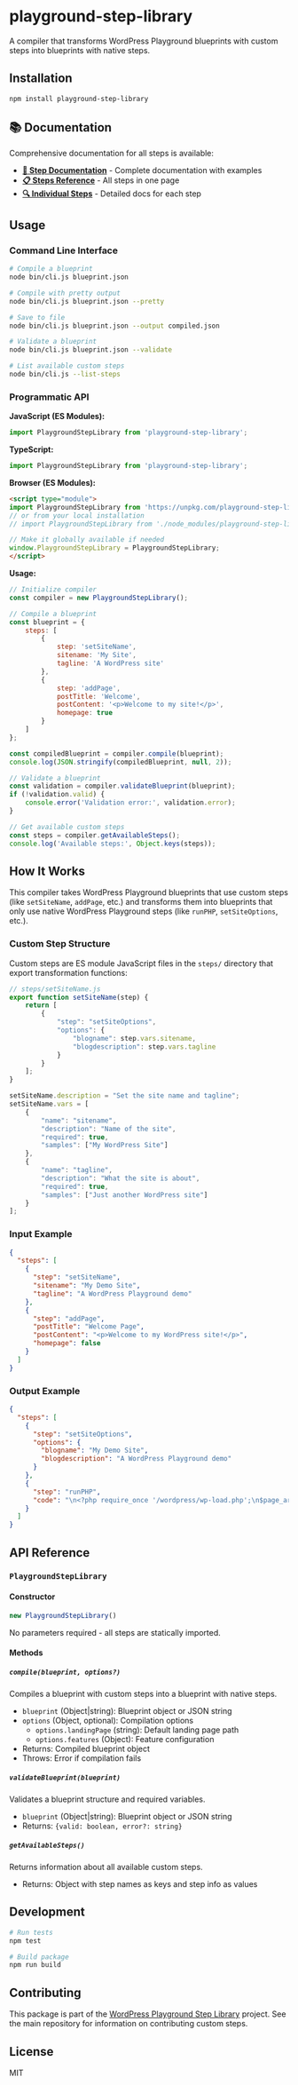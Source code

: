 # playground-step-library

A compiler that transforms WordPress Playground blueprints with custom steps into blueprints with native steps.

## Installation

```bash
npm install playground-step-library
```
## 📚 Documentation

Comprehensive documentation for all steps is available:

- **[📖 Step Documentation](docs/)** - Complete documentation with examples
- **[📋 Steps Reference](docs/steps-reference.md)** - All steps in one page  
- **[🔍 Individual Steps](docs/steps/)** - Detailed docs for each step

## Usage

### Command Line Interface

```bash
# Compile a blueprint
node bin/cli.js blueprint.json

# Compile with pretty output
node bin/cli.js blueprint.json --pretty

# Save to file
node bin/cli.js blueprint.json --output compiled.json

# Validate a blueprint
node bin/cli.js blueprint.json --validate

# List available custom steps
node bin/cli.js --list-steps
```

### Programmatic API

**JavaScript (ES Modules):**
```javascript
import PlaygroundStepLibrary from 'playground-step-library';
```

**TypeScript:**
```typescript
import PlaygroundStepLibrary from 'playground-step-library';
```

**Browser (ES Modules):**
```html
<script type="module">
import PlaygroundStepLibrary from 'https://unpkg.com/playground-step-library/lib/index.js';
// or from your local installation
// import PlaygroundStepLibrary from './node_modules/playground-step-library/lib/index.js';

// Make it globally available if needed
window.PlaygroundStepLibrary = PlaygroundStepLibrary;
</script>
```

**Usage:**
```javascript
// Initialize compiler
const compiler = new PlaygroundStepLibrary();

// Compile a blueprint
const blueprint = {
    steps: [
        {
            step: 'setSiteName',
            sitename: 'My Site',
            tagline: 'A WordPress site'
        },
        {
            step: 'addPage',
            postTitle: 'Welcome',
            postContent: '<p>Welcome to my site!</p>',
            homepage: true
        }
    ]
};

const compiledBlueprint = compiler.compile(blueprint);
console.log(JSON.stringify(compiledBlueprint, null, 2));

// Validate a blueprint
const validation = compiler.validateBlueprint(blueprint);
if (!validation.valid) {
    console.error('Validation error:', validation.error);
}

// Get available custom steps
const steps = compiler.getAvailableSteps();
console.log('Available steps:', Object.keys(steps));
```

## How It Works

This compiler takes WordPress Playground blueprints that use custom steps (like `setSiteName`, `addPage`, etc.) and transforms them into blueprints that only use native WordPress Playground steps (like `runPHP`, `setSiteOptions`, etc.).

### Custom Step Structure

Custom steps are ES module JavaScript files in the `steps/` directory that export transformation functions:

```javascript
// steps/setSiteName.js
export function setSiteName(step) {
    return [
        {
            "step": "setSiteOptions",
            "options": {
                "blogname": step.vars.sitename,
                "blogdescription": step.vars.tagline
            }
        }
    ];
}

setSiteName.description = "Set the site name and tagline";
setSiteName.vars = [
    {
        "name": "sitename",
        "description": "Name of the site",
        "required": true,
        "samples": ["My WordPress Site"]
    },
    {
        "name": "tagline", 
        "description": "What the site is about",
        "required": true,
        "samples": ["Just another WordPress site"]
    }
];
```

### Input Example

```json
{
  "steps": [
    {
      "step": "setSiteName",
      "sitename": "My Demo Site",
      "tagline": "A WordPress Playground demo"
    },
    {
      "step": "addPage",
      "postTitle": "Welcome Page",
      "postContent": "<p>Welcome to my WordPress site!</p>",
      "homepage": false
    }
  ]
}
```

### Output Example

```json
{
  "steps": [
    {
      "step": "setSiteOptions",
      "options": {
        "blogname": "My Demo Site",
        "blogdescription": "A WordPress Playground demo"
      }
    },
    {
      "step": "runPHP",
      "code": "\n<?php require_once '/wordpress/wp-load.php';\n$page_args = array(\n\t'post_type'    => 'page',\n\t'post_status'  => 'publish',\n\t'post_title'   => 'Welcome Page',\n\t'post_content' => '<p>Welcome to my WordPress site!</p>',\n);\n$page_id = wp_insert_post( $page_args );"
    }
  ]
}
```

## API Reference

### `PlaygroundStepLibrary`

#### Constructor

```javascript
new PlaygroundStepLibrary()
```

No parameters required - all steps are statically imported.

#### Methods

##### `compile(blueprint, options?)`
Compiles a blueprint with custom steps into a blueprint with native steps.

- `blueprint` (Object|string): Blueprint object or JSON string
- `options` (Object, optional): Compilation options
  - `options.landingPage` (string): Default landing page path
  - `options.features` (Object): Feature configuration
- Returns: Compiled blueprint object
- Throws: Error if compilation fails

##### `validateBlueprint(blueprint)`
Validates a blueprint structure and required variables.

- `blueprint` (Object|string): Blueprint object or JSON string  
- Returns: `{valid: boolean, error?: string}`

##### `getAvailableSteps()`
Returns information about all available custom steps.

- Returns: Object with step names as keys and step info as values

## Development

```bash
# Run tests
npm test

# Build package
npm run build
```

## Contributing

This package is part of the [WordPress Playground Step Library](https://github.com/akirk/playground-step-library) project. See the main repository for information on contributing custom steps.

## License

MIT